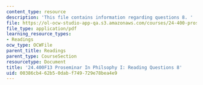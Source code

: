 ```yaml
---
content_type: resource
description: 'This file contains information regarding questions 8. '
file: https://ol-ocw-studio-app-qa.s3.amazonaws.com/courses/24-400-proseminar-in-philosophy-i-fall-2013/00386cb462b50dabf749729e78bea4e9_MIT24_400F13_Questions8.pdf
file_type: application/pdf
learning_resource_types:
- Readings
ocw_type: OCWFile
parent_title: Readings
parent_type: CourseSection
resourcetype: Document
title: '24.400F13 Proseminar In Philsophy I: Reading Questions 8'
uid: 00386cb4-62b5-0dab-f749-729e78bea4e9
---
```

